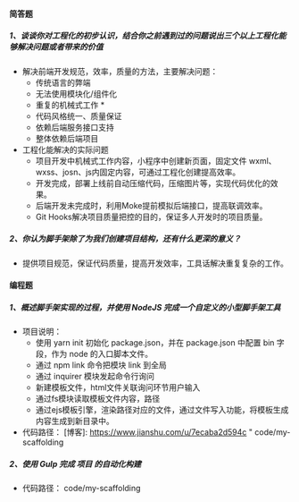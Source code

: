  #### 简答题

##### 1、谈谈你对工程化的初步认识，结合你之前遇到过的问题说出三个以上工程化能够解决问题或者带来的价值

- 解决前端开发规范，效率，质量的方法，主要解决问题：
  - 传统语言的弊端
  - 无法使用模块化/组件化
  -  重复的机械式工作  *
  - 代码风格统一、质量保证
  - 依赖后端服务接口支持
  - 整体依赖后端项目
- 工程化能解决的实际问题
  - 项目开发中机械式工作内容，小程序中创建新页面，固定文件 wxml、wxss、josn、js内固定内容，可通过工程化创建提高效率。
  - 开发完成，部署上线前自动压缩代码，压缩图片等，实现代码优化的效果。
  - 后端开发未完成时，利用Moke提前模拟后端接口，提高联调效率。
  - Git Hooks解决项目质量把控的目的，保证多人开发时的项目质量。

##### 2、你认为脚手架除了为我们创建项目结构，还有什么更深的意义？

- 提供项目规范，保证代码质量，提高开发效率，工具话解决重复复杂的工作。



#### 编程题

##### 1、概述脚手架实现的过程，并使用 NodeJS 完成一个自定义的小型脚手架工具

- 项目说明：
  - 使用 yarn init 初始化 package.json，并在 package.json 中配置 bin 字段，作为 node 的入口脚本文件。
  - 通过 npm link 命令把模块 link 到全局
  - 通过 inquirer 模块发起命令行询问
  - 新建模板文件，html文件关联询问环节用户输入
  - 通过fs模块读取模板文件内容，路径
  - 通过ejs模板引擎，渲染路径对应的文件，通过文件写入功能，将模板生成内容生成到新目录中。
- 代码路径： [博客]: https://www.jianshu.com/u/7ecaba2d594c " code/my-scaffolding

##### 2、使用 Gulp 完成 项目 的自动化构建

- 代码路径： code/my-scaffolding

